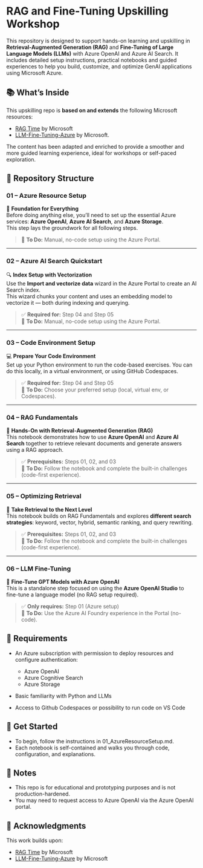 # RAG and Fine-Tuning Upskilling Workshop
This repository is designed to support hands-on learning and upskilling in **Retrieval-Augmented Generation (RAG)** and **Fine-Tuning of Large Language Models (LLMs)** with Azure OpenAI and Azure AI Search. It includes detailed setup instructions, practical notebooks and guided experiences to help you build, customize, and optimize GenAI applications using Microsoft Azure.

## 📚 What’s Inside
This upskilling repo is **based on and extends** the following Microsoft resources:

* [RAG Time](https://github.com/microsoft/rag-time) by Microsoft
* [LLM-Fine-Tuning-Azure](https://github.com/microsoft/LLM-Fine-Tuning-Azure/tree/main) by Microsoft.

The content has been adapted and enriched to provide a smoother and more guided learning experience, ideal for workshops or self-paced exploration.

## 📁 Repository Structure

### **01 – Azure Resource Setup**  
🧱 **Foundation for Everything**  
Before doing anything else, you’ll need to set up the essential Azure services: **Azure OpenAI**, **Azure AI Search**, and **Azure Storage**.  
This step lays the groundwork for all following steps.

> 🔧 **To Do:** Manual, no-code setup using the Azure Portal.

---

### **02 – Azure AI Search Quickstart**  
🔍 **Index Setup with Vectorization**  
Use the **Import and vectorize data** wizard in the Azure Portal to create an AI Search index.  
This wizard chunks your content and uses an embedding model to vectorize it — both during indexing and querying.

> ✅ **Required for:** Step 04 and Step 05  
> 🔧 **To Do:** Manual, no-code setup using the Azure Portal.

---

### **03 – Code Environment Setup**  
💻 **Prepare Your Code Environment**  
Set up your Python environment to run the code-based exercises. You can do this locally, in a virtual environment, or using GitHub Codespaces.

> ✅ **Required for:** Step 04 and Step 05  
> 🔧 **To Do:** Choose your preferred setup (local, virtual env, or Codespaces).

---

### **04 – RAG Fundamentals**  
🤖 **Hands-On with Retrieval-Augmented Generation (RAG)**  
This notebook demonstrates how to use **Azure OpenAI** and **Azure AI Search** together to retrieve relevant documents and generate answers using a RAG approach.

> ✅ **Prerequisites:** Steps 01, 02, and 03  
> 🧪 **To Do:** Follow the notebook and complete the built-in challenges (code-first experience).

---

### **05 – Optimizing Retrieval**  
🚀 **Take Retrieval to the Next Level**  
This notebook builds on RAG Fundamentals and explores **different search strategies**: keyword, vector, hybrid, semantic ranking, and query rewriting.

> ✅ **Prerequisites:** Steps 01, 02, and 03  
> 🧪 **To Do:** Follow the notebook and complete the built-in challenges (code-first experience).

---

### **06 – LLM Fine-Tuning**  
🎯 **Fine-Tune GPT Models with Azure OpenAI**  
This is a standalone step focused on using the **Azure OpenAI Studio** to fine-tune a language model (no RAG setup required).

> ✅ **Only requires:** Step 01 (Azure setup)  
> 🔧 **To Do:** Use the Azure AI Foundry experience in the Portal (no-code).


## 🔧 Requirements
* An Azure subscription with permission to deploy resources and configure authentication:
    * Azure OpenAI
    * Azure Cognitive Search
    * Azure Storage

* Basic familiarity with Python and LLMs
* Access to Github Codespaces or possibility to run code on VS Code

## 🚀 Get Started
* To begin, follow the instructions in 01_AzureResourceSetup.md.
* Each notebook is self-contained and walks you through code, configuration, and explanations.

## 📌 Notes
* This repo is for educational and prototyping purposes and is not production-hardened.
* You may need to request access to Azure OpenAI via the Azure OpenAI portal.

## 🙌 Acknowledgments
This work builds upon:
* [RAG Time](https://github.com/microsoft/rag-time) by Microsoft
* [LLM-Fine-Tuning-Azure](https://github.com/microsoft/LLM-Fine-Tuning-Azure/tree/main) by Microsoft